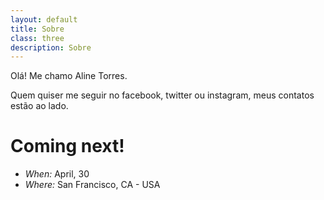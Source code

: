 ```yaml
---
layout: default
title: Sobre
class: three
description: Sobre
---
```


Olá! Me chamo Aline Torres.

Quem quiser me seguir no facebook, twitter ou instagram, meus contatos estão ao lado.

# Coming next!

* *When:* April, 30
* *Where:* San Francisco, CA - USA